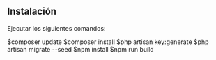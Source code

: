 ## Instalación

Ejecutar los siguientes comandos:

$composer update
$composer install
$php artisan key:generate
$php artisan migrate --seed 
$npm install
$npm run build
